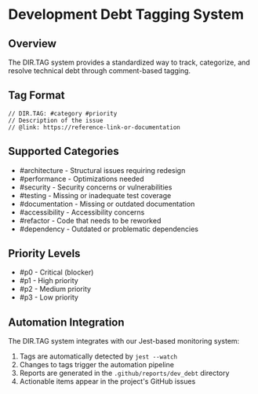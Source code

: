 # Development Debt Tagging System

## Overview
The DIR.TAG system provides a standardized way to track, categorize, and resolve technical debt through comment-based tagging.

## Tag Format
```
// DIR.TAG: #category #priority
// Description of the issue
// @link: https://reference-link-or-documentation
```

## Supported Categories
- #architecture - Structural issues requiring redesign
- #performance - Optimizations needed
- #security - Security concerns or vulnerabilities
- #testing - Missing or inadequate test coverage
- #documentation - Missing or outdated documentation
- #accessibility - Accessibility concerns
- #refactor - Code that needs to be reworked
- #dependency - Outdated or problematic dependencies

## Priority Levels
- #p0 - Critical (blocker)
- #p1 - High priority
- #p2 - Medium priority
- #p3 - Low priority

## Automation Integration
The DIR.TAG system integrates with our Jest-based monitoring system:

1. Tags are automatically detected by `jest --watch`
2. Changes to tags trigger the automation pipeline
3. Reports are generated in the `.github/reports/dev_debt` directory
4. Actionable items appear in the project's GitHub issues